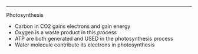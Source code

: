 ***
Photosynthesis
* Carbon in CO2 gains electrons and gain energy
* Oxygen is a waste product in this process
* ATP are both generated and USED in the photosynthesis process
* Water molecule contribute its electrons in photosynthesis